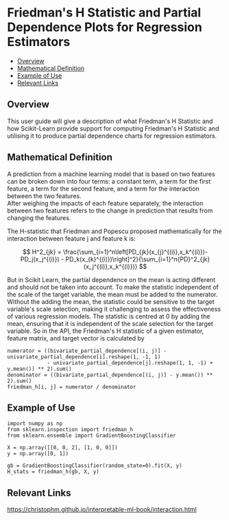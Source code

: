 # Friedman's H Statistic and Partial Dependence Plots for Regression Estimators

- [Overview](#overview) 
- [Mathematical Definition](#mathematical-definition)
- [Example of Use](#example-of-use)
- [Relevant Links](#relevant-links)

## Overview
This user guide will give a description of what Friedman's H Statistic and how Scikit-Learn provide support for computing Friedman's H Statistic 
and utilising it to produce partial dependence charts for regression estimators. 

## Mathematical Definition
A prediction from a machine learning model that is based on two features can be broken down into four terms: a constant term,
a term for the first feature, a term for the second feature, and a term for the interaction between the two features.   
After weighing the impacts of each feature separately, the interaction between two features refers to the change in
prediction that results from changing the features.  


The H-statistic that Friedman and Popescu proposed mathematically for the interaction between feature j and feature k is:

$$
H^2_{jk} = \frac{\sum_{i=1}^n\left[PD_{jk}(x_{j}^{(i)},x_k^{(i)})-PD_j(x_j^{(i)}) - PD_k(x_{k}^{(i)})\right]^2}{\sum_{i=1}^n{PD}^2_{jk}(x_j^{(i)},x_k^{(i)})}
$$

But in Scikit Learn,  the partial dependence on the mean is acting different and should not be taken into account. 
To make the statistic independent of the scale of the target variable, the mean must be added to the numerator. 
Without the adding the mean, the statistic could be sensitive to the target variable's scale selection, 
making it challenging to assess the effectiveness of various regression models. 
The statistic is centred at 0 by adding the mean, ensuring that it is independent of the scale selection for the target variable.
So in the API, the Friedman's H statistic of a given estimator, feature matrix, and target vector is calculated by
```
numerator = ((bivariate_partial_dependence[(i, j)] - univariate_partial_dependence[i].reshape(1, -1, 1) 
             - univariate_partial_dependence[j].reshape(1, 1, -1) + y.mean()) ** 2).sum()
denominator = ((bivariate_partial_dependence[(i, j)] - y.mean()) ** 2).sum()
friedman_h[i, j] = numerator / denominator
```

## Example of Use

```
import numpy as np
from sklearn.inspection import friedman_h
from sklearn.ensemble import GradientBoostingClassifier

X = np.array([[0, 0, 2], [1, 0, 0]])
y = np.array([0, 1])

gb = GradientBoostingClassifier(random_state=0).fit(X, y)
H_stats = friedman_h(gb, X, y)
```

## Relevant Links
https://christophm.github.io/interpretable-ml-book/interaction.html
